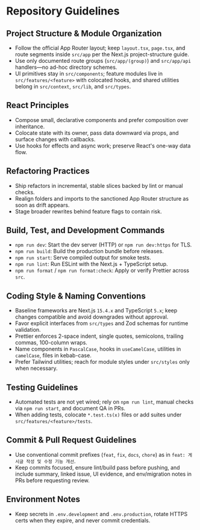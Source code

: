 # Repository Guidelines

## Project Structure & Module Organization
- Follow the official App Router layout; keep `layout.tsx`, `page.tsx`, and route segments inside `src/app` per the Next.js project-structure guide.
- Use only documented route groups (`src/app/(group)`) and `src/app/api` handlers—no ad-hoc directory schemes.
- UI primitives stay in `src/components`; feature modules live in `src/features/<feature>` with colocated hooks, and shared utilities belong in `src/context`, `src/lib`, and `src/types`.

## React Principles
- Compose small, declarative components and prefer composition over inheritance.
- Colocate state with its owner, pass data downward via props, and surface changes with callbacks.
- Use hooks for effects and async work; preserve React's one-way data flow.

## Refactoring Practices
- Ship refactors in incremental, stable slices backed by lint or manual checks.
- Realign folders and imports to the sanctioned App Router structure as soon as drift appears.
- Stage broader rewrites behind feature flags to contain risk.

## Build, Test, and Development Commands
- `npm run dev`: Start the dev server (HTTP) or `npm run dev:https` for TLS.
- `npm run build`: Build the production bundle before releases.
- `npm run start`: Serve compiled output for smoke tests.
- `npm run lint`: Run ESLint with the Next.js + TypeScript setup.
- `npm run format` / `npm run format:check`: Apply or verify Prettier across `src`.

## Coding Style & Naming Conventions
- Baseline frameworks are Next.js `15.4.x` and TypeScript `5.x`; keep changes compatible and avoid downgrades without approval.
- Favor explicit interfaces from `src/types` and Zod schemas for runtime validation.
- Prettier enforces 2-space indent, single quotes, semicolons, trailing commas, 100-column wraps.
- Name components in `PascalCase`, hooks in `useCamelCase`, utilities in `camelCase`, files in kebab-case.
- Prefer Tailwind utilities; reach for module styles under `src/styles` only when necessary.

## Testing Guidelines
- Automated tests are not yet wired; rely on `npm run lint`, manual checks via `npm run start`, and document QA in PRs.
- When adding tests, colocate `*.test.ts(x)` files or add suites under `src/features/<feature>/tests`.

## Commit & Pull Request Guidelines
- Use conventional commit prefixes (`feat`, `fix`, `docs`, `chore`) as in `feat: 게시글 작성 및 수정 기능 개선`.
- Keep commits focused, ensure lint/build pass before pushing, and include summary, linked issue, UI evidence, and env/migration notes in PRs before requesting review.

## Environment Notes
- Keep secrets in `.env.development` and `.env.production`, rotate HTTPS certs when they expire, and never commit credentials.
